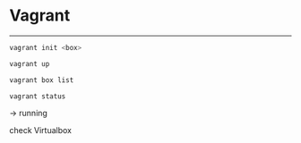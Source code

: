 # Vagrant
---

```sh
vagrant init <box>
```

```sh
vagrant up
```

```sh
vagrant box list
```

```sh
vagrant status
```
-> running 

check Virtualbox
